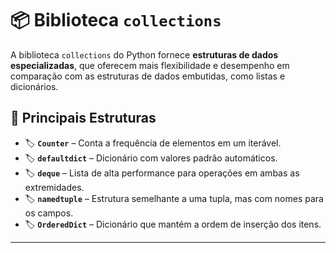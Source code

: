 # 📦 Biblioteca `collections`

A biblioteca `collections` do Python fornece **estruturas de dados especializadas**, que oferecem mais flexibilidade e desempenho em comparação com as estruturas de dados embutidas, como listas e dicionários.

## 📌 Principais Estruturas

- 🏷 **`Counter`** – Conta a frequência de elementos em um iterável.
- 🏷 **`defaultdict`** – Dicionário com valores padrão automáticos.
- 🏷 **`deque`** – Lista de alta performance para operações em ambas as extremidades.
- 🏷 **`namedtuple`** – Estrutura semelhante a uma tupla, mas com nomes para os campos.
- 🏷 **`OrderedDict`** – Dicionário que mantém a ordem de inserção dos itens.

---